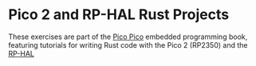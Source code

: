 # Pico 2 and RP-HAL Rust Projects

These exercises are part of the [Pico Pico](https://github.com/ImplFerris/pico-pico) embedded programming book, featuring tutorials for writing Rust code with the Pico 2 (RP2350) and the [RP-HAL](https://github.com/rp-rs/rp-hal/)
